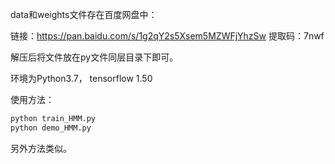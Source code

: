 data和weights文件存在百度网盘中：

链接：https://pan.baidu.com/s/1g2qY2s5Xsem5MZWFjYhzSw 
提取码：7nwf 

解压后将文件放在py文件同层目录下即可。



环境为Python3.7， tensorflow 1.50

使用方法：

```python
python train_HMM.py
python demo_HMM.py
```

另外方法类似。


